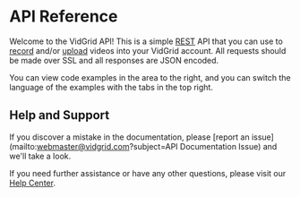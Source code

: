 # API Reference

Welcome to the VidGrid API! This is a simple [REST](https://en.wikipedia.org/wiki/Representational_state_transfer) API that you can use to [record](#recording-api) and/or [upload](#uploading-api) videos into your VidGrid account. All requests should be made over SSL and all responses are JSON encoded.

You can view code examples in the area to the right, and you can switch the language of the examples with the tabs in the top right.

## Help and Support

If you discover a mistake in the documentation, please [report an issue](mailto:webmaster@vidgrid.com?subject=API Documentation Issue) and we'll take a look.

If you need further assistance or have any other questions, please visit our [Help Center](https://help.vidgrid.com).